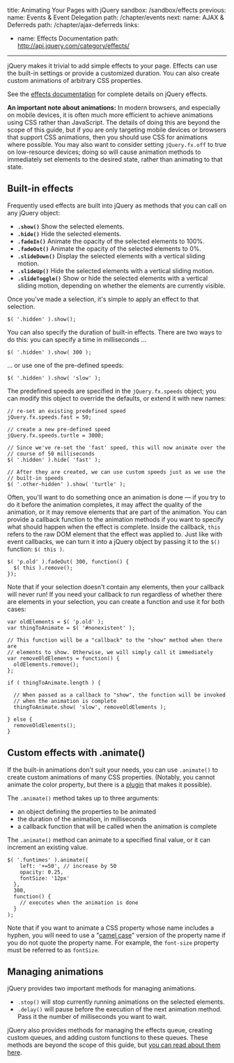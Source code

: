title: Animating Your Pages with jQuery
sandbox: /sandbox/effects
previous:
  name: Events & Event Delegation
  path: /chapter/events
next:
  name: AJAX & Deferreds
  path: /chapter/ajax-deferreds
links:
  - name: Effects Documentation
    path: http://api.jquery.com/category/effects/
---

jQuery makes it trivial to add simple effects to your page. Effects can use the
built-in settings or provide a customized duration. You can also create custom
animations of arbitrary CSS properties.

See the [effects documentation](http://api.jquery.com/category/effects/) for
complete details on jQuery effects.

<div class="alert alert-info">

**An important note about animations:** In modern browsers, and especially on mobile devices, it is often much more efficient to achieve animations using CSS rather than JavaScript. The details of doing this are beyond the scope of this guide, but if you are only targeting mobile devices or browsers that support CSS animations, then you should use CSS for animations where possible. You may also want to consider setting `jQuery.fx.off` to true on low-resource devices; doing so will cause animation methods to immediately set elements to the desired state, rather than animating to that state.

</div>

## Built-in effects

Frequently used effects are built into jQuery as methods that you can call on
any jQuery object:

- **`.show()`** Show the selected elements.
- **`.hide()`** Hide the selected elements.
- **`.fadeIn()`** Animate the opacity of the selected elements to 100%.
- **`.fadeOut()`** Animate the opacity of the selected elements to 0%.
- **`.slideDown()`** Display the selected elements with a vertical sliding
  motion.
- **`.slideUp()`** Hide the selected elements with a vertical sliding motion.
- **`.slideToggle()`** Show or hide the selected elements with a vertical
  sliding motion, depending on whether the elements are currently visible.

Once you've made a selection, it's simple to apply an effect to that selection.

    $( '.hidden' ).show();

You can also specify the duration of built-in effects. There are two ways to do
this: you can specify a time in milliseconds ...

    $( '.hidden' ).show( 300 );

... or use one of the pre-defined speeds:

    $( '.hidden' ).show( 'slow' );

The predefined speeds are specified in the `jQuery.fx.speeds` object; you can
modify this object to override the defaults, or extend it with new names:

    // re-set an existing predefined speed
    jQuery.fx.speeds.fast = 50;

    // create a new pre-defined speed
    jQuery.fx.speeds.turtle = 3000;

    // Since we've re-set the 'fast' speed, this will now animate over the
    // course of 50 milliseconds
    $( '.hidden' ).hide( 'fast' );

    // After they are created, we can use custom speeds just as we use the
    // built-in speeds
    $( '.other-hidden' ).show( 'turtle' );

Often, you'll want to do something once an animation is done &mdash; if you try to do it before the animation completes, it may affect the quality of the animation, or it may remove elements that are part of the animation. You can provide a callback function to the animation methods if you want to specify what should happen when the effect is complete. Inside the callback, `this` refers to the raw DOM element that the effect was applied to. Just like with event callbacks, we can turn it into a jQuery object by passing it to the `$()` function: `$( this )`.

    $( 'p.old' ).fadeOut( 300, function() {
      $( this ).remove();
    });

Note that if your selection doesn't contain any elements, then your callback
will never run! If you need your callback to run regardless of whether there
are elements in your selection, you can create a function and use it for both cases:

    var oldElements = $( 'p.old' );
    var thingToAnimate = $( '#nonexistent' );

    // This function will be a "callback" to the "show" method when there are
    // elements to show. Otherwise, we will simply call it immediately
    var removeOldElements = function() {
      oldElements.remove();
    };

    if ( thingToAnimate.length ) {

      // When passed as a callback to "show", the function will be invoked
      // when the animation is complete
      thingToAnimate.show( 'slow', removeOldElements );

    } else {
      removeOldElements();
    }

## Custom effects with .animate()

If the built-in animations don't suit your needs, you can use `.animate()` to
create custom animations of many CSS properties. (Notably, you cannot animate the color property, but there is a
[plugin](https://github.com/jquery/jquery-color/) that makes it possible).

The `.animate()` method takes up to three arguments:

- an object defining the properties to be animated
- the duration of the animation, in milliseconds
- a callback function that will be called when the animation is complete

The `.animate()` method can animate to a specified final value, or it can
increment an existing value.

    $( '.funtimes' ).animate({
        left: '+=50', // increase by 50
        opacity: 0.25,
        fontSize: '12px'
      },
      300,
      function() {
        // executes when the animation is done
      }
    );

<div class="alert alert-info">

Note that if you want to animate a CSS property whose name includes a hyphen, you will need to use a "[camel case](http://en.wikipedia.org/wiki/CamelCase)" version of the property name if you do not quote the property name. For example, the `font-size` property must be referred to as `fontSize`.

</div>

## Managing animations

jQuery provides two important methods for managing animations.

- `.stop()` will stop currently running animations on the selected elements.
- `.delay()` will pause before the execution of the next animation method. Pass
  it the number of milliseconds you want to wait.

jQuery also provides methods for managing the effects queue, creating custom
queues, and adding custom functions to these queues. These methods are beyond
the scope of this guide, but [you can read about them
here](http://api.jquery.com/category/effects/).
